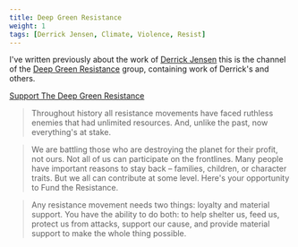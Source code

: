 ```yaml
---
title: Deep Green Resistance
weight: 1
tags: [Derrick Jensen, Climate, Violence, Resist]
---
```


I've written previously about the work of [Derrick Jensen](/tags/derrick-jensen/) this is the channel of the [Deep Green Resistance](https://deepgreenresistance.org/) group, containing work of Derrick's and others.

[Support The Deep Green Resistance](https://deepgreenresistance.org/en/support-us/donate-to-deep-green-resistance)

> Throughout history all resistance movements have faced ruthless enemies that had unlimited resources. And, unlike the past, now everything's at stake.

> We are battling those who are destroying the planet for their profit, not ours. Not all of us can participate on the frontlines. Many people have important reasons to stay back – families, children, or character traits. But we all can contribute at some level. Here's your opportunity to Fund the Resistance.

> Any resistance movement needs two things: loyalty and material support. You have the ability to do both: to help shelter us, feed us, protect us from attacks, support our cause, and provide material support to make the whole thing possible.
